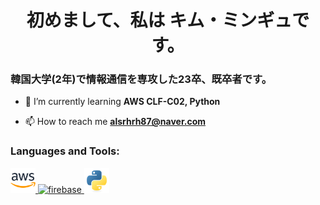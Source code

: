<h1 align="center">初めまして、私は キム・ミンギュです。</h1>
<h3 align="left side">韓国大学(2年)で情報通信を専攻した23卒、既卒者です。</h3>

- 🌱 I’m currently learning **AWS CLF-C02, Python**

- 📫 How to reach me **alsrhrh87@naver.com**


<p align="left">
</p>

<h3 align="left">Languages and Tools:</h3>
<p align="left"> <a href="https://aws.amazon.com" target="_blank" rel="noreferrer"> <img src="https://raw.githubusercontent.com/devicons/devicon/master/icons/amazonwebservices/amazonwebservices-original-wordmark.svg" alt="aws" width="40" height="40"/> </a> <a href="https://firebase.google.com/" target="_blank" rel="noreferrer"> <img src="https://www.vectorlogo.zone/logos/firebase/firebase-icon.svg" alt="firebase" width="40" height="40"/> </a> <a href="https://www.python.org" target="_blank" rel="noreferrer"> <img src="https://raw.githubusercontent.com/devicons/devicon/master/icons/python/python-original.svg" alt="python" width="40" height="40"/> </a> </p>
